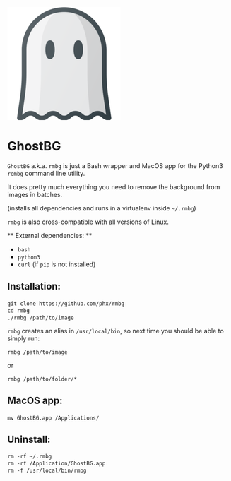 ![GhostBG](./icon.png?raw=true)

# GhostBG

`GhostBG` a.k.a. `rmbg` is just a Bash wrapper and MacOS app for the Python3 `rembg` command line utility.

It does pretty much everything you need to remove the background from images in batches.

(installs all dependencies and runs in a virtualenv inside `~/.rmbg`)

`rmbg` is also cross-compatible with all versions of Linux.

** External dependencies: **

- `bash`
- `python3`
- `curl` (if `pip` is not installed)

## Installation:

```
git clone https://github.com/phx/rmbg
cd rmbg
./rmbg /path/to/image
```

`rmbg` creates an alias in `/usr/local/bin`, so next time you should be able to simply run:

```
rmbg /path/to/image
```

or

```
rmbg /path/to/folder/*
```

## MacOS app:

```
mv GhostBG.app /Applications/
```

## Uninstall:

```
rm -rf ~/.rmbg
rm -rf /Application/GhostBG.app
rm -f /usr/local/bin/rmbg
```
